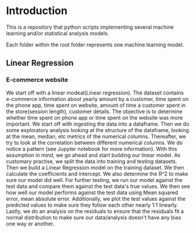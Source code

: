 
# Introduction
This is a repository that python scripts implementing several machine learning and/or statistical analysis models. 

Each folder within the root folder represents one machine learning model. 

## Linear Regression

### E-commerce website

We start off with a linear modeal(Linear regression). The dataset contains e-commerce information about yearly amount by a customer, time spent on the phone app, time spent on website, amount of time a customer spent in the store(session length), customer details. The objective is to determine whether time spent on phone app or time spent on the website was more important. We start off with ingesting the data into a dataframe. Then we do some exploratory analysis looking at the structure of the dataframe, looking at the mean, median, etc metrics of the numerical columns. Thereafter, we try to look at the correlation between different numerical columns. We do notice a pattern (see Jupyter notebook for more information). With this assumption in mind, we go ahead and start building our linear model. As customary practise, we split the data into training and testing datasets. Then we build a Linear Regression model on the training dataset. We then calculate the coefficients and intercept. We also determine the R^2 to make sure our model did well. For further testing, we run our model against the test data and compare them against the test data's true values. We then see how well our model performs against the test data using Mean squared error, mean absolute error. Additionally, we plot the test values against the predicted values to make sure they follow each other nearly 1:1 linearly. Lastly, we do an analysis on the residuals to ensure that the residuals fit a normal distribution to make sure our data/analysis doesn't have any bias one way or another.    
